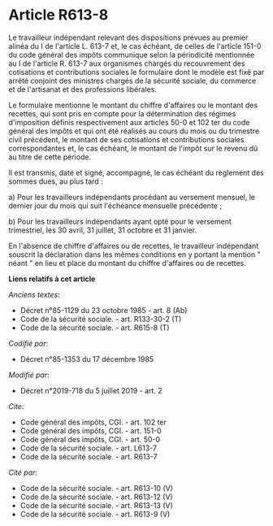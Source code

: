 # Article R613-8

Le travailleur indépendant relevant des dispositions prévues au premier alinéa du I de l'article L. 613-7 et, le cas échéant,
de celles de l'article 151-0 du code général des impôts  communique selon la périodicité mentionnée au I de l'article R.
613-7 aux organismes chargés du recouvrement des cotisations et contributions sociales le formulaire dont le modèle est fixé
par arrêté conjoint des ministres chargés de la sécurité sociale, du commerce et de l'artisanat et des professions
libérales. 

Le formulaire mentionne le montant du chiffre d'affaires ou le montant des recettes, qui sont pris en compte pour la
détermination des régimes d'imposition définis respectivement aux articles 50-0  et  102 ter du code général des impôts et
qui ont été réalisés au cours du mois ou du trimestre civil précédent, le montant de ses cotisations et contributions
sociales correspondantes et, le cas échéant, le montant de l'impôt sur le revenu dû au titre de cette période. 

Il est transmis, daté et signé, accompagné, le cas échéant du règlement des sommes dues, au plus tard : 

a) Pour les travailleurs indépendants procédant au versement mensuel, le dernier jour du mois qui suit l'échéance mensuelle
précédente ; 

b) Pour les travailleurs indépendants ayant opté pour le versement trimestriel, les 30 avril, 31 juillet, 31 octobre et 31
janvier. 

En l'absence de chiffre d'affaires ou de recettes, le travailleur indépendant souscrit la déclaration dans les mêmes
conditions en y portant la mention " néant " en lieu et place du montant du chiffre d'affaires ou de recettes.

**Liens relatifs à cet article**

_Anciens textes_:

  - Décret n°85-1129 du 23 octobre 1985 - art. 8 (Ab)
  - Code de la sécurité sociale. - art. R133-30-2 (T)
  - Code de la sécurité sociale. - art. R615-8 (T)

_Codifié par_:

  - Décret n°85-1353 du 17 décembre 1985

_Modifié par_:

  - Décret n°2019-718 du 5 juillet 2019 - art. 2

_Cite_:

  - Code général des impôts, CGI. - art. 102 ter
  - Code général des impôts, CGI. - art. 151-0
  - Code général des impôts, CGI. - art. 50-0
  - Code de la sécurité sociale. - art. L613-7
  - Code de la sécurité sociale. - art. R613-7

_Cité par_:

  - Code de la sécurité sociale. - art. R613-10 (V)
  - Code de la sécurité sociale. - art. R613-12 (V)
  - Code de la sécurité sociale. - art. R613-13 (V)
  - Code de la sécurité sociale. - art. R613-9 (V)
